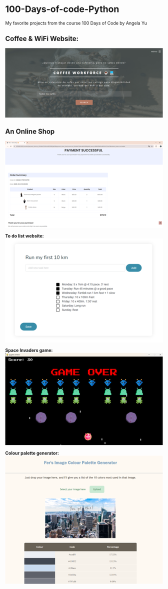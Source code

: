 # 100-Days-of-code-Python
My favorite projects from the course 100 Days of Code by Angela Yu

<h2>Coffee & WiFi Website:</h2>

![Coffee Wifi](https://github.com/fersa3/100-Days-of-code-Python/raw/main/screenshots/day88-Coffee-Wifi-website/home.png)

<h2>An Online Shop</h2>

![Online shop](https://github.com/fersa3/100-Days-of-code-Python/raw/main/screenshots/day97-online-shop/checkout-successful.png)

<b>To do list website:</b><br/>
![Todo list](https://github.com/fersa3/100-Days-of-code-Python/raw/main/screenshots/day89-Todo-List-Website-master/challenge-todo-list.png)

<b>Space Invaders game:</b><br/>
![Space invaders](https://github.com/fersa3/100-Days-of-code-Python/raw/main/screenshots/day95-SpaceInvaders/space_invaders_go.png)

<b>Colour palette generator:</b><br/>
![Colour palette](https://github.com/fersa3/100-Days-of-code-Python/raw/main/screenshots/day92-image-colour-palette-generator/palette_generator.png)
